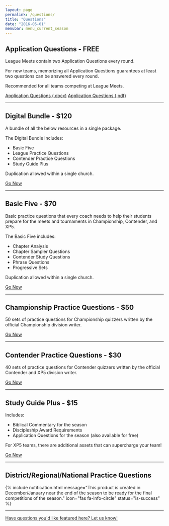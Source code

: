 ```yaml
---
layout: page
permalink: /questions/
title: "Questions"
date: "2016-05-01"
menubar: menu_current_season
---
```


<!-- ![]({% link assets/2024/Banner AQ.jpg %}) -->

## Application Questions - FREE

League Meets contain two Application Questions every round.

For new teams, memorizing all Application Questions guarantees at least two questions can be answered every round.

Recommended for all teams competing at League Meets.

<a href="{% link _pages/history/2026/files/25-26_GEPCP_Application_Questions.docx %}" class="button is-primary">Application Questions (.docx)</a> <a href="{% link _pages/history/2026/files/25-26_GEPCP_Application_Questions.pdf %}" class="button is-primary">Application Questions (.pdf)</a>

---

## Digital Bundle - $120

A bundle of all the below resources in a single package.

The Digital Bundle includes:

-   Basic Five
-   League Practice Questions
-   Contender Practice Questions
-   Study Guide Plus

Duplication allowed within a single church.

<a href="https://digital.myhealthychurch.com/Digital-Items/TBQ/2025-2026/TBQ_Bundle" class="button is-primary">Go Now</a>

---

## Basic Five - $70

Basic practice questions that every coach needs to help their students prepare for the meets and tournaments in Championship, Contender, and XP5.

The Basic Five includes:

-   Chapter Analysis
-   Chapter Sampler Questions
-   Contender Study Questions
-   Phrase Questions
-   Progressive Sets

Duplication allowed within a single church.

<a href="https://digital.myhealthychurch.com/Digital-Items/TBQ/2025-2026/Basic_Five" class="button is-primary">Go Now</a>

---

## Championship Practice Questions - $50

50 sets of practice questions for Championship quizzers written by the official Championship division writer.

<a href="https://digital.myhealthychurch.com/Digital-Items/TBQ/2025-2026/Championship_Practice_Sets" class="button is-primary">Go Now</a>

---

## Contender Practice Questions - $30

40 sets of practice questions for Contender quizzers written by the official Contender and XP5 division writer.

<a href="https://digital.myhealthychurch.com/Digital-Items/TBQ/2025-2026/Contender_Practice_Sets" class="button is-primary">Go Now</a>

---

## Study Guide Plus - $15

Includes:

-   Biblical Commentary for the season
-   Discipleship Award Requirements
-   Application Questions for the season (also available for free)

For XP5 teams, there are additional assets that can supercharge your team!

<a href="https://digital.myhealthychurch.com/Digital-Items/TBQ/2025-2026/Study_Guide_Plus" class="button is-primary">Go Now</a>

---

## District/Regional/National Practice Questions

<!-- Designed for Championship league teams ready to compete at the highest level, the "DRN" Practice Questions are written by the official Championship league writer to prepare teams for specific question types and difficulty for Districts, Regionals, and Nationals. -->

{% include notification.html
   message="This product is created in December/January near the end of the season to be ready for the final competitions of the season."
   icon="fas fa-info-circle"
   status="is-success" %}

---

[Have questions you'd like featured here? Let us know!](mailto:hello@biblequiz.com)
